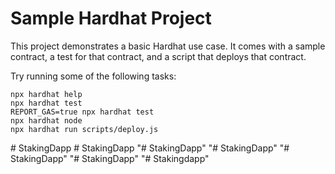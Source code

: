 # Sample Hardhat Project

This project demonstrates a basic Hardhat use case. It comes with a sample contract, a test for that contract, and a script that deploys that contract.

Try running some of the following tasks:

```shell
npx hardhat help
npx hardhat test
REPORT_GAS=true npx hardhat test
npx hardhat node
npx hardhat run scripts/deploy.js
```
#   S t a k i n g D a p p  
 #   S t a k i n g D a p p  
 "# StakingDapp" 
"# StakingDapp" 
"# StakingDapp" 
"# StakingDapp" 
"# Stakingdapp" 

